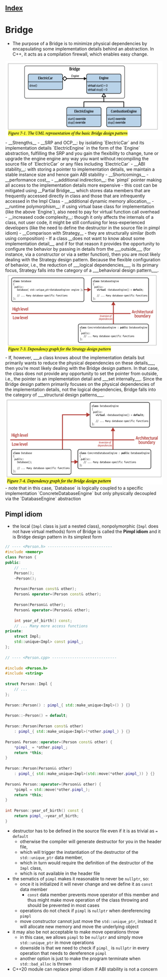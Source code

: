 ## [Index](../c++_software_design.md)

# Bridge


- The purpose of a Bridge is to minimize physical dependencies by encapsulating some implementation details behind an abstraction. In C++, it acts as a compilation firewall, which enables easy change.
<img src="./figure7-1.png">
- __Strengths__
    - __SRP and OCP__: by isolating `ElectricCar` and its implementation details `ElectricEngine` in the form of the `Engine` abstraction, fulfilling the SRP and you gain the flexibility to change, tune or upgrade the engine engine any way you want without recompiling the source file of `ElectricCar` or any files including `ElectricCar`
    - __ABI stability__: with storing a pointer to implementation details, we maintain a stable instance size and hence gain ABI stability
- __Shortcomings__
    - __performance cost__
        - __additional indirection__: the `pimpl` pointer making all access to the implementation details more expensive
            - this cost can be mitigated using __Partial Bridge__, which stores data members that are frequently accessed directly in class and those that are infrequently accessed in the Impl Class
        - __additional dynamic memory allocation__
        - __runtime polymorphism__: if using virtual base class for implementation (like the above `Engine`), also need to pay for virtual function call overhead
    - __increased code complexity__: though it only affects the internals of a class, not user code, it might be still confusing for less-experienced developers (like the need to define the destructor in the source file in pimpl idiom)
- __Comparison with Strategy__
    - they are structurally similar (both using composition)
    - If a class __does not want to know about some implementation detail__, and if for that reason it provides the opportunity to configure the behavior by passing in details from the ___outside___ (for instance, via a constructor or via a setter function), then you are most likely dealing with the Strategy design pattern. Because the flexible configuration of behavior, i.e., the reduction of ___logical dependencies___, is its primary focus, Strategy falls into the category of a ___behavioral design pattern___.
        <img src="./figure7-3.png">
    - If, however, ___a class knows about the implementation details but primarily wants to reduce the physical dependencies on these details___, then you’re most likely dealing with the Bridge design pattern. In that case, the class does not provide any opportunity to set the pointer from outside, i.e., the pointer is an implementation detail and ___set internally___. Since the Bridge design pattern primarily focuses on the physical dependencies of the implementation details, not the logical dependencies, Bridge falls into the category of ___structural design patterns___.
        <img src="./figure7-4.png">
        - note that in this case, `Database` is logically coupled to a specific implementation `ConcreteDatabaseEngine` but only physically decoupled via the `DatabaseEngine` abstraction

## Pimpl idiom

- the local (`Impl` class is just a nested class), nonpolymorphic (`Impl` does not have virtual methods) form of Bridge is called the __Pimpl idiom__ and it is Bridge design pattern in its simplest form
```cpp
// ---- <Person.h> -----------------------------
#include <memory>
class Person {
public:
    // ...
    Person();
    ~Person();

    Person(Person const& other);
    Person& operator=(Person const& other);
    
    Person(Person&& other);
    Person& operator=(Person&& other);

    int year_of_birth() const;
    // ... Many more access functions
private:
    struct Impl;
    std::unique<Impl> const pimpl_;
};

// ---- <Person.cpp> -----------------------------

#include <Person.h>
#include <string>

struct Person::Impl {
    // ...
};

Person::Person() : pimpl_{ std::make_unique<Impl>() } {}

Person::~Person() = default;

Person::Person(Person const& other)
    : pimpl_{ std::make_unique<Impl>(*other.pimpl_) } {}

Person& Person::operator=(Person const& other) {
    *pimpl_ = *other.pimpl_;
    return *this;
}

Person::Person(Person&& other)
    : pimpl_{ std::make_unique<Impl>(std::move(*other.pimpl_)) } {}

Person& Person::operator=(Person&& other) {
    *pimpl = std::move(*other.pimpl_);
    return *this;
}

int Person::year_of_birth() const {
    return pimpl_->year_of_birth;
}
```
- destructor has to be defined in the source file even if it is as trivial as `= default`
    - otherwise the compiler will generate destructor for you in the header file,
    - which will trigger the instantiation of the destructor of the `std::unique_ptr` data member,
    - which in turn would require the definition of the destructor of the `Impl` class,
    - which is not available in the header file
- the sematics of `pimpl` makes it reasonable to never be `nullptr`, so:
    - once it is initialized it will never change and we define it as `const` data member
        - `const` data member prevents move operator of this member and thus might make move operation of the class throwing and should be prevented in most cases
    - operations do not check if `pimpl` is `nullptr` when dereferencing `pimpl`
    - move constructor cannot just move the `std::unique_ptr`, instead it will allocate new memory and move the underlying object
- it may also be not acceptable to make move operations throw
    - in this case, we allows `pimpl` to be `nullptr` and simply move `std::unique_ptr` in move operations
    - downside is that we need to check if `pimpl_` is `nullptr` in every operation that needs to dereference `pimpl`
    - another option is just to make the program terminate when `std::bad_alloc` is thrown
- C++20 module can replace pimpl idiom if ABI stability is not a concern